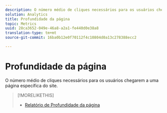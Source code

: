 ```yaml
---
description: O número médio de cliques necessários para os usuários chegarem a uma página específica do site.
solution: Analytics
title: Profundidade da página
topic: Metrics
uuid: 28ca3652-049e-46a8-a2a1-fe440d0e38a8
translation-type: tm+mt
source-git-commit: 16ba0b12e0f70112f4c10804d0a13c278388ecc2

---
```



# Profundidade da página

O número médio de cliques necessários para os usuários chegarem a uma página específica do site.

>[!MORELIKETHIS]
>
>* [Relatório de Profundidade da página](/help/components/c-variables/dimensionslist/reports-page-depth.md)

